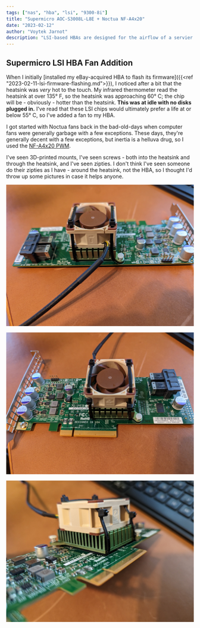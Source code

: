 ```yaml
---
tags: ["nas", "hba", "lsi", "9300-8i"]
title: "Supermicro AOC-S3008L-L8E + Noctua NF-A4x20"
date: "2023-02-12"
author: "Voytek Jarnot"
description: "LSI-based HBAs are designed for the airflow of a servier chassis, not a repurposed desktop PC. They run hot, and - in my opinion - should get a little cooling assistance."
---
```


## Supermicro LSI HBA Fan Addition

When I initially [installed my eBay-acquired HBA to flash its firmware]({{<ref "2023-02-11-lsi-firmware-flashing.md">}}),
 I noticed after a bit that the heatsink was *very* hot to the touch. 
My infrared thermometer read the heatsink at over 135° F, so the heatsink was approaching 60° C; the chip will be - obviously - hotter than the heatsink.
**This was at idle with no disks plugged in.** I've read that these LSI chips would ultimately prefer a life at or below 55° C, so I've added a fan to my HBA.

I got started with Noctua fans back in the bad-old-days when computer fans were generally garbage with a few exceptions. These days, they're generally decent 
with a few exceptions, but inertia is a helluva drug, so I used the [NF-A4x20 PWM](https://amzn.to/3If9J1I).

I've seen 3D-printed mounts, I've seen screws - both into the heatsink and through the heatsink, and I've seen zipties. 
I don't think I've seen someone do their zipties as I have - around the heatsink, not the HBA, so I thought I'd throw up some pictures in case it helps anyone.

![Supermicro AOC-S3008L-L8E + Noctua NF-A4x20](images/supermicro-hba-noctua-1.jpg)

![Supermicro AOC-S3008L-L8E + Noctua NF-A4x20](images/supermicro-hba-noctua-2.jpg)

![Supermicro AOC-S3008L-L8E + Noctua NF-A4x20](images/supermicro-hba-noctua-3.jpg)
